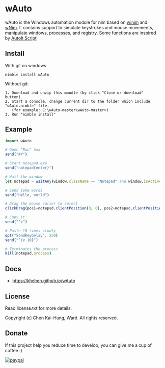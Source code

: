 # wAuto

wAuto is the Windows automation module for nim based on
[winim](https://github.com/khchen/winim) and
[wNim](https://github.com/khchen/wNim). It contains support to simulate
keystrokes and mouse movements, manipulate windows, processes, and registry.
Some functions are inspired by [AutoIt Script](https://www.autoitscript.com)

## Install
With git on windows:

    nimble install wAuto

Without git:

    1. Download and unzip this moudle (by click "Clone or download" button).
    2. Start a console, change current dir to the folder which include "wAuto.nimble" file.
       (for example: C:\wAuto-master\wAuto-master>)
    3. Run "nimble install"

## Example

```nim
import wAuto

# Open "Run" box
send("#r")

# Start notepad.exe
send("notepad{enter}")

# Wait the window
let notepad = waitAny(window.className == "Notepad" and window.isActive)

# Send some words
send("Hello, world")

# Drag the mouse cursor to select
clickDrag(pos1=notepad.clientPosition(0, 0), pos2=notepad.clientPosition(200, 0))

# Copy it
send("^c")

# Paste 10 times slowly
opt("SendKeyDelay", 250)
send("^{v 10}")

# Terminates the process
kill(notepad.process)
```

## Docs
* https://khchen.github.io/wAuto

## License
Read license.txt for more details.

Copyright (c) Chen Kai-Hung, Ward. All rights reserved.

## Donate
If this project help you reduce time to develop, you can give me a cup of coffee :)

[![paypal](https://www.paypalobjects.com/en_US/i/btn/btn_donateCC_LG.gif)](https://paypal.me/khchen0915?country.x=TW&locale.x=zh_TW)
